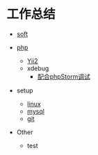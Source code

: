 # 工作总结

- [soft](soft/)
- [php](php/)
	- [Yii2](yii2/)
	- xdebug
		- [配合phpStorm调试](php/xdebug.md#配合phpStorm调试)

- setup
    - [linux](linux/)
	- [mysql](mysql/)
	- [git](git/)
- Other
	- test

